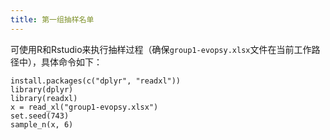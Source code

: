 ```yaml
---
title: 第一组抽样名单
---
```


可使用R和Rstudio来执行抽样过程（确保`group1-evopsy.xlsx`文件在当前工作路径中），具体命令如下：

    install.packages(c("dplyr", "readxl"))
    library(dplyr)
    library(readxl)
    x = read_xl("group1-evopsy.xlsx")
    set.seed(743)
    sample_n(x, 6)



